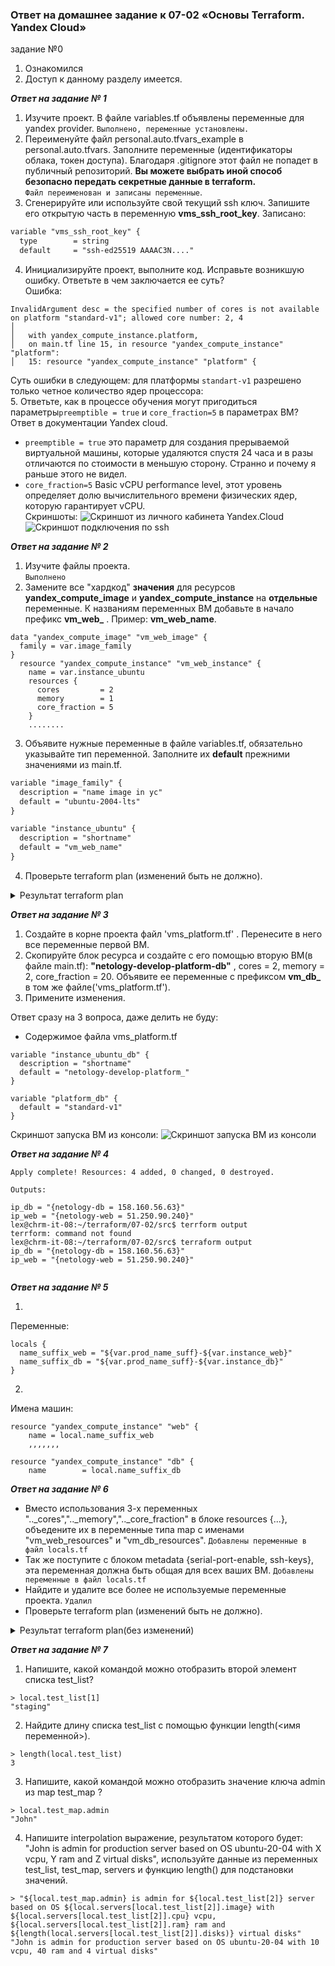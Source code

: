  ### Ответ на домашнее задание к 07-02 «Основы Terraform. Yandex Cloud»
 

задание №0 
1. Ознакомился
2. Доступ к данному разделу имеется.


***Ответ на задание № 1***  

1. Изучите проект. В файле variables.tf объявлены переменные для yandex provider.
`Выполнено, переменные установлены.`
2. Переименуйте файл personal.auto.tfvars_example в personal.auto.tfvars. Заполните переменные (идентификаторы облака, токен доступа). Благодаря .gitignore этот файл не попадет в публичный репозиторий. **Вы можете выбрать иной способ безопасно передать секретные данные в terraform.**  
`Файл переименован и записаны переменные`.
3. Сгенерируйте или используйте свой текущий ssh ключ. Запишите его открытую часть в переменную **vms_ssh_root_key**.
Записано:
```html
variable "vms_ssh_root_key" {
  type        = string
  default     = "ssh-ed25519 AAAAC3N...."
```
4. Инициализируйте проект, выполните код. Исправьте возникшую ошибку. Ответьте в чем заключается ее суть?  
Ошибка:
```commandline
InvalidArgument desc = the specified number of cores is not available on platform "standard-v1"; allowed core number: 2, 4
│ 
│   with yandex_compute_instance.platform,
│   on main.tf line 15, in resource "yandex_compute_instance" "platform":
│   15: resource "yandex_compute_instance" "platform" {

```
Суть ошибки в следующем: для платформы `standart-v1` разрешено только четное количество ядер процессора:  
5. Ответьте, как в процессе обучения могут пригодиться параметры```preemptible = true``` и ```core_fraction=5``` в параметрах ВМ? Ответ в документации Yandex cloud.
* `preemptible = true` это параметр для создания прерываемой виртуальной машины, которые удаляются спустя 24 часа и в разы отличаются по стоимости в меньшую сторону. Странно и почему я раньше этого не видел.
* `core_fraction=5` Basic vCPU performance level, этот уровень определяет долю вычислительного времени физических ядер, которую гарантирует vCPU.  
Скриншоты:
![Скриншот из личного кабинета Yandex.Cloud](img/01-01.jpg)
![Скриншот подключения по ssh](img/01-02.jpg)

***Ответ на задание № 2***

1. Изучите файлы проекта.   
`Выполнено`
2. Замените все "хардкод" **значения** для ресурсов **yandex_compute_image** и **yandex_compute_instance** на **отдельные** переменные. К названиям переменных ВМ добавьте в начало префикс **vm_web_** .  Пример: **vm_web_name**.
```commandline
data "yandex_compute_image" "vm_web_image" {
  family = var.image_family
}
  resource "yandex_compute_instance" "vm_web_instance" {
    name = var.instance_ubuntu
    resources {
      cores         = 2
      memory        = 1
      core_fraction = 5
    }
    ........
```
3. Объявите нужные переменные в файле variables.tf, обязательно указывайте тип переменной. Заполните их **default** прежними значениями из main.tf.
```html
variable "image_family" {
  description = "name image in yc"
  default = "ubuntu-2004-lts"
}

variable "instance_ubuntu" {
  description = "shortname"
  default = "vm_web_name"
}
```
4. Проверьте terraform plan (изменений быть не должно). 
<details>
<summary>Результат terraform plan</summary>

```commandline
lex@chrm-it-08:~/terraform/07-02/src$ terraform plan
data.yandex_compute_image.ubuntu: Reading...
yandex_vpc_network.develop: Refreshing state... [id=enp669kh4ej85e46f719]
data.yandex_compute_image.ubuntu: Read complete after 0s [id=fd8qssu7gclkmoi9flt4]
yandex_vpc_subnet.develop: Refreshing state... [id=e9b25dr29jiipqeie3dp]
yandex_compute_instance.platform: Refreshing state... [id=fhmm43kbtqlt9mmq1m4d]

No changes. Your infrastructure matches the configuration.

Terraform has compared your real infrastructure against your configuration and found no differences, so no
changes are needed.
```
</details>

***Ответ на задание № 3***

1. Создайте в корне проекта файл 'vms_platform.tf' . Перенесите в него все переменные первой ВМ.
2. Скопируйте блок ресурса и создайте с его помощью вторую ВМ(в файле main.tf): **"netology-develop-platform-db"** ,  cores  = 2, memory = 2, core_fraction = 20. Объявите ее переменные с префиксом **vm_db_** в том же файле('vms_platform.tf').
3. Примените изменения.

Ответ сразу на 3 вопроса, даже делить не буду:
* Содержимое файла vms_platform.tf
```commandline
variable "instance_ubuntu_db" {
  description = "shortname"
  default = "netology-develop-platform_"
}

variable "platform_db" {
  default = "standard-v1"
}
```
Скриншот запуска ВМ из консоли:
![Скриншот запуска ВМ из консоли](img/03-01.jpg)

***Ответ на задание № 4***

```commandline
Apply complete! Resources: 4 added, 0 changed, 0 destroyed.

Outputs:

ip_db = "{netology-db = 158.160.56.63}"
ip_web = "{netology-web = 51.250.90.240}"
lex@chrm-it-08:~/terraform/07-02/src$ terrform output
terrform: command not found
lex@chrm-it-08:~/terraform/07-02/src$ terraform output
ip_db = "{netology-db = 158.160.56.63}"
ip_web = "{netology-web = 51.250.90.240}"


```

***Ответ на задание № 5***

1. 
Переменные:
```commandline
locals {
  name_suffix_web = "${var.prod_name_suff}-${var.instance_web}"
  name_suffix_db = "${var.prod_name_suff}-${var.instance_db}"
}
```
2. 
Имена машин:
```commandline
resource "yandex_compute_instance" "web" {
    name = local.name_suffix_web
    ,,,,,,,

resource "yandex_compute_instance" "db" {
    name        = local.name_suffix_db

```


***Ответ на задание № 6***

* Вместо использования 3-х переменных ".._cores",".._memory",".._core_fraction" в блоке resources {...}, объедените их в переменные типа map с именами "vm_web_resources" и "vm_db_resources".
`Добавлены переменные в файл locals.tf`
* Так же поступите с блоком metadata {serial-port-enable, ssh-keys}, эта переменная должна быть общая для всех ваших ВМ.
`Добавлены переменные в файл locals.tf`
* Найдите и удалите все более не используемые переменные проекта.
`Удалил`
* Проверьте terraform plan (изменений быть не должно).

<details>
<summary>Результат terraform plan(без изменений)</summary>

```commandline
lex@chrm-it-08:~/terraform/07-02/src$ terraform plan
data.yandex_compute_image.ubuntu: Reading...
yandex_vpc_network.develop: Refreshing state... [id=enp6t3g36lcs4mg944tf]
data.yandex_compute_image.bubuntu: Reading...
data.yandex_compute_image.ubuntu: Read complete after 0s [id=fd8qssu7gclkmoi9flt4]
data.yandex_compute_image.bubuntu: Read complete after 0s [id=fd8qssu7gclkmoi9flt4]
yandex_vpc_subnet.develop: Refreshing state... [id=e9bljppujjvhcc9cg0vj]
yandex_compute_instance.platform: Refreshing state... [id=fhmf6dbl11qkmogv7ild]
yandex_compute_instance.db: Refreshing state... [id=fhml6mt1llvs210i7hul]

No changes. Your infrastructure matches the configuration.

Terraform has compared your real infrastructure against your configuration and found no differences, so no
changes are needed.


```
</details>

***Ответ на задание № 7***

1. Напишите, какой командой можно отобразить второй элемент списка test_list?
```commandline
> local.test_list[1]
"staging"

```
2. Найдите длину списка test_list с помощью функции length(<имя переменной>).
```commandline
> length(local.test_list)
3

```
3. Напишите, какой командой можно отобразить значение ключа admin из map test_map ?
```commandline
> local.test_map.admin
"John"

```
4. Напишите interpolation выражение, результатом которого будет: "John is admin for production server based on OS ubuntu-20-04 with X vcpu, Y ram and Z virtual disks", используйте данные из переменных test_list, test_map, servers и функцию length() для подстановки значений.
```commandline
> "${local.test_map.admin} is admin for ${local.test_list[2]} server based on OS ${local.servers[local.test_list[2]].image} with ${local.servers[local.test_list[2]].cpu} vcpu, ${local.servers[local.test_list[2]].ram} ram and ${length(local.servers[local.test_list[2]].disks)} virtual disks"
"John is admin for production server based on OS ubuntu-20-04 with 10 vcpu, 40 ram and 4 virtual disks"

```
